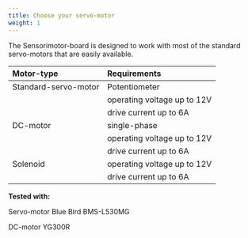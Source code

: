 ```yaml
---
title: Choose your servo-motor
weight: 1
---
```


The Sensorimotor-board is designed to work with most of the standard servo-motors that are easily available. 

| Motor-type| Requirements|
|:-------------|:-------------| 
| Standard-servo-motor		| Potentiometer|
| 							| operating voltage up to 12V|
|							| drive current up to 6A|
| DC-motor					| single-phase
|							| operating voltage up to 12V|
|							| drive current up to 6A|
| Solenoid					| operating voltage up to 12V|
|							| drive current up to 6A|




**Tested with:**

Servo-motor Blue Bird BMS-L530MG

DC-motor YG300R
